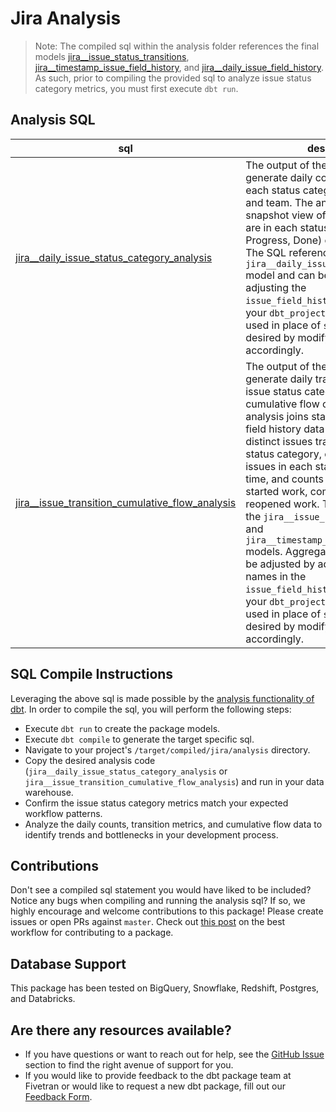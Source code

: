 # Jira Analysis
> Note: The compiled sql within the analysis folder references the final models [jira__issue_status_transitions](https://github.com/fivetran/dbt_jira/blob/master/models/jira__issue_status_transitions.sql), [jira__timestamp_issue_field_history](https://github.com/fivetran/dbt_jira/blob/master/models/jira__timestamp_issue_field_history), and [jira__daily_issue_field_history](https://github.com/fivetran/dbt_jira/blob/master/models/jira__daily_issue_field_history). As such, prior to
compiling the provided sql to analyze issue status category metrics, you must first execute `dbt run`.


## Analysis SQL
| **sql**                | **description**                                                                                                                                |
| ------------------------ | ---------------------------------------------------------------------------------------------------------------------------------------------- |
| [jira__daily_issue_status_category_analysis](https://github.com/fivetran/dbt_jira/blob/master/analysis/jira__daily_issue_status_category_analysis.sql) | The output of the compiled sql will generate daily counts of issues in each status category by date, project, and team. The analysis provides a snapshot view of how many issues are in each status category (To Do, In Progress, Done) on any given day. The SQL references the `jira__daily_issue_field_history` model and can be customized by adjusting the `issue_field_history_columns` var in your `dbt_project.yml`. `status` can be used in place of `status_category` if desired by modifying the model accordingly. |
| [jira__issue_transition_cumulative_flow_analysis](https://github.com/fivetran/dbt_jira/blob/master/analysis/jira__issue_transition_cumulative_flow_analysis.sql) | The output of the compiled sql will generate daily transition metrics for issue status categories with cumulative flow calculations. The analysis joins status transitions with field history data to provide: count of distinct issues transitioning into a new status category, cumulative count of issues in each status category over time, and counts of issues that started work, completed work, or reopened work. The SQL references the `jira__issue_status_transitions` and `jira__timestamp_issue_field_history` models. Aggregation granularity can be adjusted by adding/removing field names in the `issue_field_history_columns` var in your `dbt_project.yml`. `status` can be used in place of `status_category` if desired by modifying the model accordingly. |

## SQL Compile Instructions
Leveraging the above sql is made possible by the [analysis functionality of dbt](https://docs.getdbt.com/docs/building-a-dbt-project/analyses/). In order to
compile the sql, you will perform the following steps:
- Execute `dbt run` to create the package models.
- Execute `dbt compile` to generate the target specific sql.
- Navigate to your project's `/target/compiled/jira/analysis` directory.
- Copy the desired analysis code (`jira__daily_issue_status_category_analysis` or `jira__issue_transition_cumulative_flow_analysis`) and run in your data warehouse.
- Confirm the issue status category metrics match your expected workflow patterns.
- Analyze the daily counts, transition metrics, and cumulative flow data to identify trends and bottlenecks in your development process.

## Contributions
Don't see a compiled sql statement you would have liked to be included? Notice any bugs when compiling
and running the analysis sql? If so, we highly encourage and welcome contributions to this package!
Please create issues or open PRs against `master`. Check out [this post](https://discourse.getdbt.com/t/contributing-to-a-dbt-package/657) on the best workflow for contributing to a package.

## Database Support
This package has been tested on BigQuery, Snowflake, Redshift, Postgres, and Databricks.

## Are there any resources available?
- If you have questions or want to reach out for help, see the [GitHub Issue](https://github.com/fivetran/dbt_jira/issues/new/choose) section to find the right avenue of support for you.
- If you would like to provide feedback to the dbt package team at Fivetran or would like to request a new dbt package, fill out our [Feedback Form](https://www.surveymonkey.com/r/DQ7K7WW).


